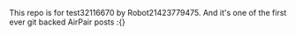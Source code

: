 This repo is for test32116670 by Robot21423779475. And it's one of the first ever git backed AirPair posts :{}